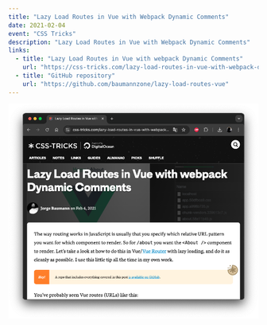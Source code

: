 ```yaml
---
title: "Lazy Load Routes in Vue with Webpack Dynamic Comments"
date: 2021-02-04
event: "CSS Tricks"
description: "Lazy Load Routes in Vue with Webpack Dynamic Comments"
links:
  - title: "Lazy Load Routes in Vue with webpack Dynamic Comments"
    url: "https://css-tricks.com/lazy-load-routes-in-vue-with-webpack-dynamic-comments/"
  - title: "GitHub repository"
    url: "https://github.com/baumannzone/lazy-load-routes-vue"
---
```


![Lazy Load Routes in Vue with webpack Dynamic Comments](../../assets/talks/lazy-load-routes-in-vue-css-tricks/main.png)

